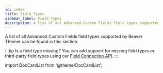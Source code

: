 ```yaml
---
id: index
title: Field Types
sidebar_label: Field Types
description: A list of all Advanced Custom Fields field types supported by Beaver Themer can be found in this section.
---
```


A list of all Advanced Custom Fields field types supported by Beaver Themer can be found in this section.

:::tip
Is a field type missing? You can add support for missing field types or third-party field types using our [Field Connection API](/developer/field-connections-api).
:::

import DocCardList from '@theme/DocCardList';

<DocCardList />
